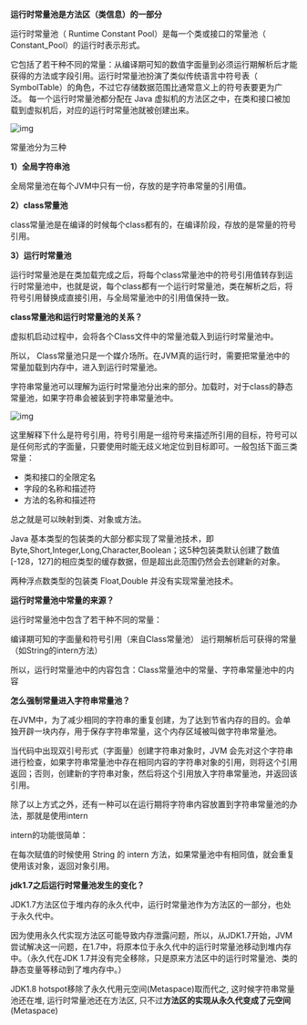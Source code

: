 **运行时常量池是方法区（类信息）的一部分**

运行时常量池（ Runtime Constant Pool）是每一个类或接口的常量池（ Constant_Pool）的运行时表示形式。

它包括了若干种不同的常量：从编译期可知的数值字面量到必须运行期解析后才能获得的方法或字段引用。运行时常量池扮演了类似传统语言中符号表（ SymbolTable）的角色，不过它存储数据范围比通常意义上的符号表要更为广泛。 每一个运行时常量池都分配在 Java 虚拟机的方法区之中，在类和接口被加载到虚拟机后，对应的运行时常量池就被创建出来。

![img](http://pcc.huitogo.club/598ddfc510dfaf754c6404c106b78691)



常量池分为三种

**1）全局字符串池**

全局常量池在每个JVM中只有一份，存放的是字符串常量的引用值。

**2）class常量池**

class常量池是在编译的时候每个class都有的，在编译阶段，存放的是常量的符号引用。

**3）运行时常量池**

运行时常量池是在类加载完成之后，将每个class常量池中的符号引用值转存到运行时常量池中，也就是说，每个class都有一个运行时常量池，类在解析之后，将符号引用替换成直接引用，与全局常量池中的引用值保持一致。



**class常量池和运行时常量池的关系？**

虚拟机启动过程中，会将各个Class文件中的常量池载入到运行时常量池中。

所以， Class常量池只是一个媒介场所。在JVM真的运行时，需要把常量池中的常量加载到内存中，进入到运行时常量池。

字符串常量池可以理解为运行时常量池分出来的部分。加载时，对于class的静态常量池，如果字符串会被装到字符串常量池中。

![img](http://pcc.huitogo.club/ce6dffb68eb21ca74aec748b54bb80dd)



这里解释下什么是符号引用，符号引用是一组符号来描述所引用的目标，符号可以是任何形式的字面量，只要使用时能无歧义地定位到目标即可。一般包括下面三类常量：

- 类和接口的全限定名
- 字段的名称和描述符
- 方法的名称和描述符

总之就是可以映射到类、对象或方法。

Java 基本类型的包装类的大部分都实现了常量池技术，即Byte,Short,Integer,Long,Character,Boolean；这5种包装类默认创建了数值[-128，127]的相应类型的缓存数据，但是超出此范围仍然会去创建新的对象。

两种浮点数类型的包装类 Float,Double 并没有实现常量池技术。



**运行时常量池中常量的来源？**

运行时常量池中包含了若干种不同的常量：

编译期可知的字面量和符号引用（来自Class常量池） 运行期解析后可获得的常量（如String的intern方法）



所以，运行时常量池中的内容包含：Class常量池中的常量、字符串常量池中的内容



**怎么强制常量进入字符串常量池？**

在JVM中，为了减少相同的字符串的重复创建，为了达到节省内存的目的。会单独开辟一块内存，用于保存字符串常量，这个内存区域被叫做字符串常量池。

当代码中出现双引号形式（字面量）创建字符串对象时，JVM 会先对这个字符串进行检查，如果字符串常量池中存在相同内容的字符串对象的引用，则将这个引用返回；否则，创建新的字符串对象，然后将这个引用放入字符串常量池，并返回该引用。



除了以上方式之外，还有一种可以在运行期将字符串内容放置到字符串常量池的办法，那就是使用intern

intern的功能很简单：

在每次赋值的时候使用 String 的 intern 方法，如果常量池中有相同值，就会重复使用该对象，返回对象引用。



**jdk1.7之后运行时常量池发生的变化？**

JDK1.7方法区位于堆内存的永久代中，运行时常量池作为方法区的一部分，也处于永久代中。

因为使用永久代实现方法区可能导致内存泄露问题，所以，从JDK1.7开始，JVM尝试解决这一问题，在1.7中，将原本位于永久代中的运行时常量池移动到堆内存中。（永久代在JDK 1.7并没有完全移除，只是原来方法区中的运行时常量池、类的静态变量等移动到了堆内存中。）

JDK1.8 hotspot移除了永久代用元空间(Metaspace)取而代之, 这时候字符串常量池还在堆, 运行时常量池还在方法区, 只不过**方法区的实现从永久代变成了元空间**(Metaspace)